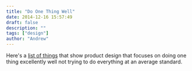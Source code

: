 ```yaml
---
title: "Do One Thing Well"
date: 2014-12-16 15:57:49
draft: false
description: ""
tags: ["design"]
author: "Andrew"
---
```


Here's a [list of things](https://medium.com/small-giants/just-right-list-da769c3c25b9) that show product design that focuses on doing one thing excellently well not trying to do everything at an average standard.
